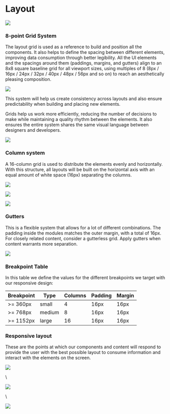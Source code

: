 # Layout



![](https://hack.aragon.org/docs/assets/designSystem/covers/layout.png)

### 8-point Grid System <a href="#8-point-grid-system" id="8-point-grid-system"></a>

The layout grid is used as a reference to build and position all the components. It also helps to define the spacing between different elements, improving data consumption through better legibility. All the UI elements and the spacings around them (paddings, margins, and gutters) align to an 8x8 square baseline grid for all viewport sizes, using multiples of 8 (8px / 16px / 24px / 32px / 40px / 48px / 56px and so on) to reach an aesthetically pleasing composition.

![](https://hack.aragon.org/docs/assets/designSystem/guidelines/base-grid.svg)

This system will help us create consistency across layouts and also ensure predictability when building and placing new elements.

Grids help us work more efficiently, reducing the number of decisions to make while maintaining a quality rhythm between the elements. It also ensures the entire system shares the same visual language between designers and developers.

![](https://hack.aragon.org/docs/assets/designSystem/guidelines/token-manager.svg)

### Column system <a href="#column-system" id="column-system"></a>

A 16-column grid is used to distribute the elements evenly and horizontally. With this structure, all layouts will be built on the horizontal axis with an equal amount of white space (16px) separating the columns.

![](https://hack.aragon.org/docs/assets/designSystem/guidelines/column-system1.svg)

![](https://hack.aragon.org/docs/assets/designSystem/guidelines/column-system2.svg)

![](https://hack.aragon.org/docs/assets/designSystem/guidelines/column-system3.svg)

### Gutters <a href="#gutters" id="gutters"></a>

This is a flexible system that allows for a lot of different combinations. The padding inside the modules matches the outer margin, with a total of 16px. For closely related content, consider a gutterless grid. Apply gutters when content warrants more separation.

![](https://hack.aragon.org/docs/assets/designSystem/guidelines/gutters.svg)

### Breakpoint Table <a href="#breakpoint-table" id="breakpoint-table"></a>

In this table we define the values for the different breakpoints we target with our responsive design:

| Breakpoint | Type   | Columns | Padding | Margin |
| ---------- | ------ | ------- | ------- | ------ |
| >= 360px   | small  | 4       | 16px    | 16px   |
| >= 768px   | medium | 8       | 16px    | 16px   |
| >= 1152px  | large  | 16      | 16px    | 16px   |

### Responsive layout <a href="#responsive-layout" id="responsive-layout"></a>

These are the points at which our components and content will respond to provide the user with the best possible layout to consume information and interact with the elements on the screen.

![](https://hack.aragon.org/docs/assets/designSystem/guidelines/responsive1.svg)

\


![](https://hack.aragon.org/docs/assets/designSystem/guidelines/responsive2.svg)

\


![](https://hack.aragon.org/docs/assets/designSystem/guidelines/responsive3.svg)
